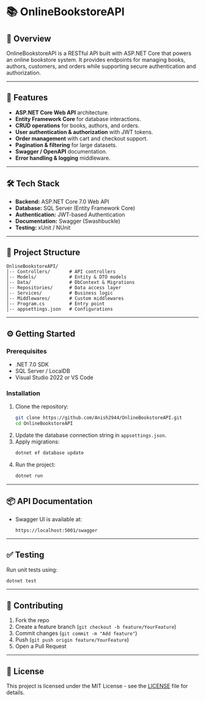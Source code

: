 # 📚 OnlineBookstoreAPI

## 📖 Overview
OnlineBookstoreAPI is a RESTful API built with ASP.NET Core that powers an online bookstore system. It provides endpoints for managing books, authors, customers, and orders while supporting secure authentication and authorization.

---

## 🚀 Features
- **ASP.NET Core Web API** architecture.  
- **Entity Framework Core** for database interactions.  
- **CRUD operations** for books, authors, and orders.  
- **User authentication & authorization** with JWT tokens.  
- **Order management** with cart and checkout support.  
- **Pagination & filtering** for large datasets.  
- **Swagger / OpenAPI** documentation.  
- **Error handling & logging** middleware.  

---

## 🛠️ Tech Stack
- **Backend:** ASP.NET Core 7.0 Web API  
- **Database:** SQL Server (Entity Framework Core)  
- **Authentication:** JWT-based Authentication  
- **Documentation:** Swagger (Swashbuckle)  
- **Testing:** xUnit / NUnit  

---

## 📂 Project Structure
```
OnlineBookstoreAPI/
│-- Controllers/       # API controllers
│-- Models/            # Entity & DTO models
│-- Data/              # DbContext & Migrations
│-- Repositories/      # Data access layer
│-- Services/          # Business logic
│-- Middlewares/       # Custom middlewares
│-- Program.cs         # Entry point
│-- appsettings.json   # Configurations
```

---

## ⚙️ Getting Started

### Prerequisites
- .NET 7.0 SDK  
- SQL Server / LocalDB  
- Visual Studio 2022 or VS Code  

### Installation
1. Clone the repository:
   ```bash
   git clone https://github.com/Anish2944/OnlineBookstoreAPI.git
   cd OnlineBookstoreAPI
   ```
2. Update the database connection string in `appsettings.json`.
3. Apply migrations:
   ```bash
   dotnet ef database update
   ```
4. Run the project:
   ```bash
   dotnet run
   ```

---

## 📦 API Documentation
- Swagger UI is available at:  
  ```
  https://localhost:5001/swagger
  ```

---

## ✅ Testing
Run unit tests using:
```bash
dotnet test
```

---

## 🤝 Contributing
1. Fork the repo  
2. Create a feature branch (`git checkout -b feature/YourFeature`)  
3. Commit changes (`git commit -m "Add feature"`)  
4. Push (`git push origin feature/YourFeature`)  
5. Open a Pull Request  

---

## 📜 License
This project is licensed under the MIT License - see the [LICENSE](LICENSE) file for details.  
